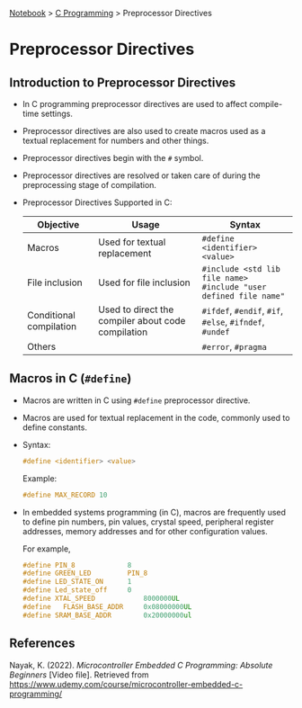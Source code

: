 <a href="../">Notebook</a> > <a href="./">C Programming</a> > Preprocessor Directives

# Preprocessor Directives



## Introduction to Preprocessor Directives

* In C programming preprocessor directives are used to affect compile-time settings.

* Preprocessor directives are also used to create macros used as a textual replacement for numbers and other things.

* Preprocessor directives begin with the `#` symbol.

* Preprocessor directives are resolved or taken care of during the preprocessing stage of compilation.


* Preprocessor Directives Supported in C:

  | Objective               | Usage                                              | Syntax                                                       |
  | ----------------------- | -------------------------------------------------- | ------------------------------------------------------------ |
  | Macros                  | Used for textual replacement                       | `#define <identifier> <value>`                               |
  | File inclusion          | Used for file inclusion                            | `#include <std lib file name>` <br> `#include "user defined file name"` |
  | Conditional compilation | Used to direct the compiler about code compilation | `#ifdef`, `#endif`, `#if`, `#else`, `#ifndef`, `#undef`      |
  | Others                  |                                                    | `#error`, `#pragma`                                          |



## Macros in C (`#define`)

* Macros are written in C using `#define` preprocessor directive.

* Macros are used for textual replacement in the code, commonly used to define constants.

* Syntax:

  ```c
  #define <identifier> <value>
  ```

  Example:

  ```c
  #define MAX_RECORD 10
  ```

* In embedded systems programming (in C), macros are frequently used to define pin numbers, pin values, crystal speed, peripheral register addresses, memory addresses and for other configuration values. 

  For example,

  ```c
  #define PIN_8				8
  #define GREEN_LED			PIN_8
  #define LED_STATE_ON		1
  #define Led_state_off		0
  #define XTAL_SPEED			8000000UL
  #define	FLASH_BASE_ADDR		0x08000000UL
  #define SRAM_BASE_ADDR		0x20000000ul
  ```

  



## References

Nayak, K. (2022). *Microcontroller Embedded C Programming: Absolute Beginners* [Video file]. Retrieved from  https://www.udemy.com/course/microcontroller-embedded-c-programming/
